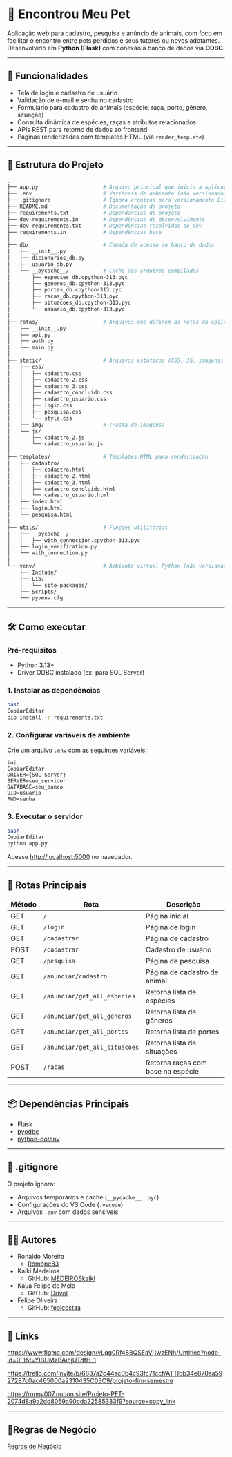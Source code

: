 # 🐾 Encontrou Meu Pet

Aplicação web para cadastro, pesquisa e anúncio de animais, com foco em facilitar o encontro entre pets perdidos e seus tutores ou novos adotantes. Desenvolvido em **Python (Flask)** com conexão a banco de dados via **ODBC**.

---

## 🚀 Funcionalidades

- Tela de login e cadastro de usuário
- Validação de e-mail e senha no cadastro
- Formulário para cadastro de animais (espécie, raça, porte, gênero, situação)
- Consulta dinâmica de espécies, raças e atributos relacionados
- APIs REST para retorno de dados ao frontend
- Páginas renderizadas com templates HTML (via `render_template`)

---

## 🧱 Estrutura do Projeto

```bash
.
├── app.py                     # Arquivo principal que inicia a aplicação
├── .env                       # Variáveis de ambiente (não versionado)
├── .gitignore                 # Ignora arquivos para versionamento Git
├── README.md                  # Documentação do projeto
├── requirements.txt           # Dependências do projeto
├── dev-requirements.in        # Dependências de desenvolvimento
├── dev-requirements.txt       # Dependências resolvidas de dev
├── requirements.in            # Dependências base
│
├── db/                        # Camada de acesso ao banco de dados
│   ├── __init__.py
│   ├── dicionarios_db.py
│   ├── usuario_db.py
│   └── __pycache__/           # Cache dos arquivos compilados
│       ├── especies_db.cpython-313.pyc
│       ├── generos_db.cpython-313.pyc
│       ├── portes_db.cpython-313.pyc
│       ├── racas_db.cpython-313.pyc
│       ├── situacoes_db.cpython-313.pyc
│       └── usuario_db.cpython-313.pyc
│
├── rotas/                     # Arquivos que definem as rotas da aplicação
│   ├── __init__.py
│   ├── api.py
│   ├── auth.py
│   └── main.py
│
├── static/                    # Arquivos estáticos (CSS, JS, imagens)
│   ├── css/
│   │   ├── cadastro.css
│   │   ├── cadastro_2.css
│   │   ├── cadastro_3.css
│   │   ├── cadastro_concluido.css
│   │   ├── cadastro_usuario.css
│   │   ├── login.css
│   │   ├── pesquisa.css
│   │   └── style.css
│   ├── img/                   # (Pasta de imagens)
│   └── js/
│       ├── cadastro_2.js
│       └── cadastro_usuario.js
│
├── templates/                 # Templates HTML para renderização
│   ├── cadastro/
│   │   ├── cadastro.html
│   │   ├── cadastro_2.html
│   │   ├── cadastro_3.html
│   │   ├── cadastro_concluido.html
│   │   └── cadastro_usuario.html
│   ├── index.html
│   ├── login.html
│   └── pesquisa.html
│
├── utils/                     # Funções utilitárias
│   ├── __pycache__/
│   │   ├── with_connection.cpython-313.pyc
│   ├── login_verification.py
│   └── with_connection.py
│
└── venv/                      # Ambiente virtual Python (não versionado)
    ├── Include/
    ├── Lib/
    │   └── site-packages/
    ├── Scripts/
    └── pyvenv.cfg

```

---

## 🛠️ Como executar

### Pré-requisitos

- Python 3.13+
- Driver ODBC instalado (ex: para SQL Server)

### 1. Instalar as dependências

```bash
bash
CopiarEditar
pip install -r requirements.txt

```

### 2. Configurar variáveis de ambiente

Crie um arquivo `.env` com as seguintes variáveis:

```
ini
CopiarEditar
DRIVER={SQL Server}
SERVER=seu_servidor
DATABASE=seu_banco
UID=usuario
PWD=senha
```

### 3. Executar o servidor

```bash
bash
CopiarEditar
python app.py
```

Acesse [http://localhost:5000](http://localhost:5000/) no navegador.

---

## 🧪 Rotas Principais

| Método | Rota | Descrição |
| --- | --- | --- |
| GET | `/` | Página inicial |
| GET | `/login` | Página de login |
| GET | `/cadastrar` | Página de cadastro |
| POST | `/cadastrar` | Cadastro de usuário |
| GET | `/pesquisa` | Página de pesquisa |
| GET | `/anunciar/cadastro` | Página de cadastro de animal |
| GET | `/anunciar/get_all_especies` | Retorna lista de espécies |
| GET | `/anunciar/get_all_generos` | Retorna lista de gêneros |
| GET | `/anunciar/get_all_portes` | Retorna lista de portes |
| GET | `/anunciar/get_all_situacoes` | Retorna lista de situações |
| POST | `/racas` | Retorna raças com base na espécie |

---

## 📦 Dependências Principais

- Flask
- [pyodbc](https://pypi.org/project/pyodbc/)
- [python-dotenv](https://pypi.org/project/python-dotenv/)

---

## 📁 .gitignore

O projeto ignora:

- Arquivos temporários e cache (`__pycache__`, `.pyc`)
- Configurações do VS Code (`.vscode`)
- Arquivos `.env` com dados sensíveis

---

## 👨‍💻 Autores

- Ronaldo Moreira
    - [Romope83](https://github.com/Romope83)
- Kaiki Medeiros
    - GitHub: [MEDEIROSkaiki](https://github.com/MEDEIROSkaiki)
- Kaua Felipe de Melo
    - GitHub: [Drivol](https://github.com/Drivol)
- Felipe Oliveira
    - GitHub: [feolcostaa](https://github.com/feolcostaa)

---

## 🔗 Links

https://www.figma.com/design/vLqg0Rf4S8QSEaVj1wzENh/Untitled?node-id=0-1&t=YIBUMzBAihjUTdfH-1

https://trello.com/invite/b/6837a2c44ac0b4c93fc71ccf/ATTIbb34e870aa5927287c0ac465000a2310435C03C9/projeto-fim-semestre

https://ronny007.notion.site/Projeto-PET-2074d8a9a2dd8059a90cda22585333f9?source=copy_link

---

## 📄Regras de Negócio

[Regras de Negócio](https://www.notion.so/Regras-de-Neg-cio-214cd7be416f806cb98cfeb5d4bf6320?pvs=21)

